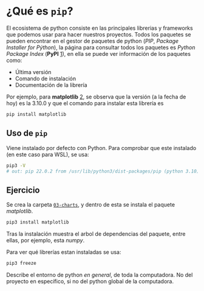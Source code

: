 # ¿Qué es `pip`?

El ecosistema de python consiste en las principales librerias y frameworks que podemos usar para hacer nuestros proyectos. Todos los paquetes se pueden encontrar en el gestor de paquetes de python (*PIP*, *Package Installer for Pýthon*), la página para consultar todos los paquetes es *Python Package Index* (**PyPI** [1]), en ella se puede ver información de los paquetes como:

- Última versión
- Comando de instalación
- Documentación de la librería

Por ejemplo, para **matplotlib** [2], se observa que la versión (a la fecha de hoy) es la 3.10.0 y que el comando para instalar esta librería es

```sh
pip install matplotlib
```

## Uso de `pip`

Viene instalado por defecto con Python. Para comprobar que este instalado (en este caso para WSL), se usa:

```sh
pip3 -V
# out: pip 22.0.2 from /usr/lib/python3/dist-packages/pip (python 3.10)
```

## Ejercicio

Se crea la carpeta [`03-charts`](./03-charts/), y dentro de esta se instala el paquete *matplotlib*.

```sh
pip3 install matplotlib
```

Tras la instalación muestra el arbol de dependencias del paquete, entre ellas, por ejemplo, esta *numpy*.

Para ver qué librerías estan instaladas se usa:

```sh
pip3 freeze
```

Describe el entorno de python *en general*, de toda la computadora. No del proyecto en específico, si no del python global de la computadora.

<!-- Referencias -->

[1]: <https://pypi.org/> "Python Package Index"
[2]: <https://pypi.org/project/matplotlib/> "Matplotlib"
